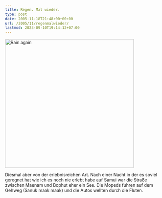 ```yaml
---
title: Regen. Mal wieder.
type: post
date: 2005-11-18T21:48:00+00:00
url: /2005/11/regenmalwieder/
lastmod: 2023-09-10T19:14:12+07:00
---
```

[<img width="420" src="//static.flickr.com/26/64662529_d75318e958.jpg" alt="Rain again" />][1]

Diesmal aber von der erlebnisreichen Art. Nach einer Nacht in der es soviel geregnet hat wie ich es noch nie erlebt habe auf Samui war die Straße zwischen Maenam und Bophut eher ein See. Die Mopeds fuhren auf dem Gehweg (Sanuk maak maak) und die Autos wellten durch die Fluten.

 [1]: http://www.flickr.com/photos/schreibblogade/64662529/ "Rain again"
